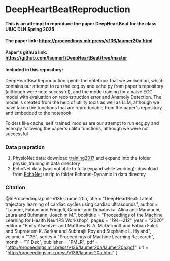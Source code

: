 # DeepHeartBeatReproduction
#### This is an attempt to reproduce the paper DeepHeartBeat for the class UIUC DLH Spring 2025
#### The paper link: https://proceedings.mlr.press/v136/laumer20a.html
#### Paper's github link: https://github.com/laumerf/DeepHeartBeat/tree/master

#### Included in this repository:
DeepHeartBeatReproduction.ipynb: the notebook that we worked on, which contains our attempt to run the ecg.py and echo.py from paper's repository (although were note sucessful), and the mode training for a naive ECG model with evaluation on reconstruction error and Anamoly Detection. The model is created from the help of utility tools as well as LLM, although we have taken the functions that are reproducable from the paper's repository and embedded to the notebook.

Folders like cache, self_trained_modles are our attempt to run ecg.py and echo.py following the paper's utilitu functions, although we were not successful

### Data prepration
1. PhysioNet data: download [training2017](https://physionet.org/content/challenge-2017/1.0.0/training2017.zip) and expand into the folder physio_training in data directory
2. EchoNet data (was not able to fully expand while working): download from [EchoNet](https://echonet.github.io/dynamic/) unzip to folder Echonet-Dynamic in data directoy

### Citation 
@InProceedings{pmlr-v136-laumer20a,
title = "DeepHeartBeat: Latent trajectory learning of cardiac cycles using cardiac ultrasounds",
author = "Laumer, Fabian and Fringeli, Gabriel and Dubatovka, Alina and Manduchi, Laura and Buhmann, Joachim M.",
booktitle = "Proceedings of the Machine Learning for Health NeurIPS Workshop",
pages = "194--212",
year = "2020",
editor = "Emily Alsentzer and Matthew B. A. McDermott and Fabian Falck and Suproteem K. Sarkar and Subhrajit Roy and Stephanie L. Hyland",
volume = "136",
series = "Proceedings of Machine Learning Research",
month = "11 Dec",
publisher = "PMLR",
pdf = "http://proceedings.mlr.press/v136/laumer20a/laumer20a.pdf",
url = "http://proceedings.mlr.press/v136/laumer20a.html"
}
